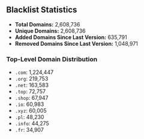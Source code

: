 ## Blacklist Statistics

- **Total Domains:** 2,608,736
- **Unique Domains:** 2,608,736
- **Added Domains Since Last Version:** 635,791
- **Removed Domains Since Last Version:** 1,048,971

### Top-Level Domain Distribution

-  `.com`: 1,224,447
-  `.org`: 219,753
-  `.net`: 163,583
-  `.top`: 72,757
-  `.shop`: 67,947
-  `.io`: 60,983
-  `.xyz`: 60,005
-  `.pl`: 48,230
-  `.info`: 44,275
-  `.fr`: 34,907
